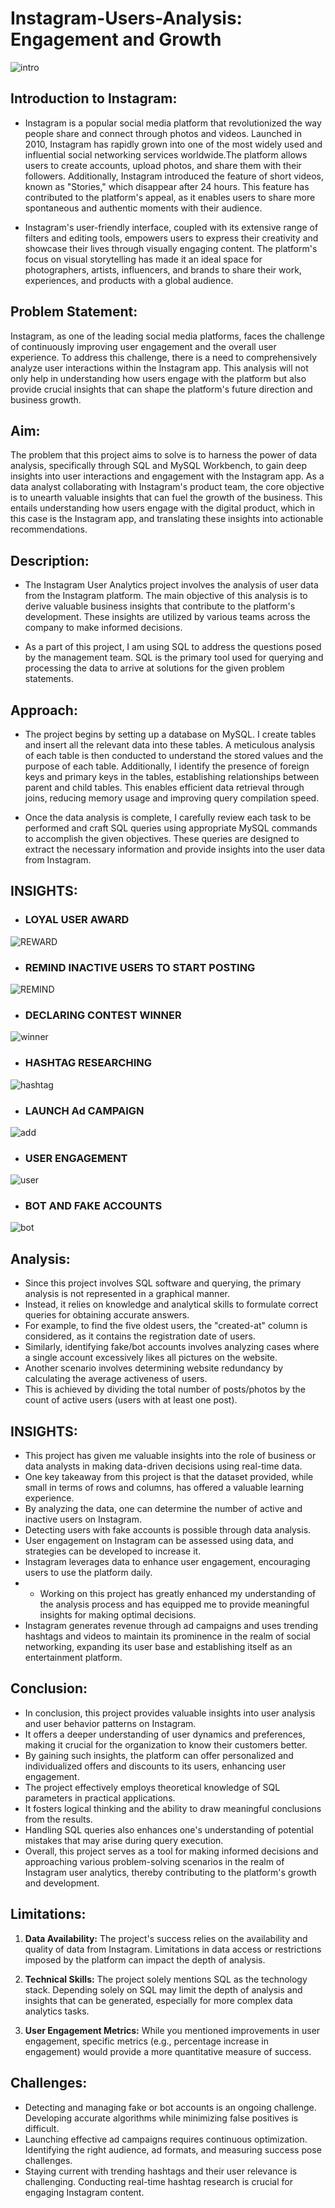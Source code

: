# Instagram-Users-Analysis:  Engagement   and    Growth


![intro](https://github.com/anishkatoch/Instagram-Users/assets/130006013/a77bcf8d-95e3-40bd-b307-13bb7f82705a)


## Introduction to Instagram:

-   Instagram is a popular social media platform that revolutionized the way people share and connect through photos and videos. Launched in 2010, Instagram has rapidly grown into one of the most widely used and influential social networking services worldwide.The platform allows users to create accounts, upload photos, and share them with their followers. Additionally, Instagram introduced the feature of short videos, known as "Stories," which disappear after 24 hours. This feature has contributed to the platform's appeal, as it enables users to share more spontaneous and authentic moments with their audience.



-   Instagram's user-friendly interface, coupled with its extensive range of filters and editing tools, empowers users to express their creativity and showcase their lives through visually engaging content. The platform's focus on visual storytelling has made it an ideal space for photographers, artists, influencers, and brands to share their work, experiences, and products with a global audience.








## Problem Statement:



Instagram, as one of the leading social media platforms, faces the challenge of continuously improving user engagement and the overall user experience. To address this challenge, there is a need to comprehensively analyze user interactions within the Instagram app. This analysis will not only help in understanding how users engage with the platform but also provide crucial insights that can shape the platform's future direction and business growth.







## Aim:




The problem that this project aims to solve is to harness the power of data analysis, specifically through SQL and MySQL Workbench, to gain deep insights into user interactions and engagement with the Instagram app. As a data analyst collaborating with Instagram's product team, the core objective is to unearth valuable insights that can fuel the growth of the business. This entails understanding how users engage with the digital product, which in this case is the Instagram app, and translating these insights into actionable recommendations.







## Description:


-  The Instagram User Analytics project involves the analysis of user data from the Instagram platform. The main objective of this analysis is to derive valuable business insights that contribute to the platform's development. These insights are utilized by various teams across the company to make informed decisions.

-  As a part of this project, I am using SQL to address the questions posed by the management team. SQL is the primary tool used for querying and processing the data to arrive at solutions for the given problem statements.



## Approach:



-  The project begins by setting up a database on MySQL. I create tables and insert all the relevant data into these tables. A meticulous analysis of each table is then conducted to understand the stored values and the purpose of each table. Additionally, I identify the presence of foreign keys and primary keys in the tables, establishing relationships between parent and child tables. This enables efficient data retrieval through joins, reducing memory usage and improving query compilation speed.

-  Once the data analysis is complete, I carefully review each task to be performed and craft SQL queries using appropriate MySQL commands to accomplish the given objectives. These queries are designed to extract the necessary information and provide insights into the user data from Instagram.




## INSIGHTS:

-  ### LOYAL USER AWARD

![REWARD](https://github.com/anishkatoch/Instagram-Users/assets/130006013/fa320e2c-0959-49ca-9676-3b1cf156a175)


-  ### REMIND INACTIVE USERS TO START POSTING

![REMIND](https://github.com/anishkatoch/Instagram-Users/assets/130006013/27dff75d-6854-4db3-b5a1-d24105dc6fe7)

-  ### DECLARING CONTEST WINNER

![winner](https://github.com/anishkatoch/Instagram-Users/assets/130006013/776aab06-3655-4a9b-be60-21284e2d73a5)

-  ### HASHTAG RESEARCHING

![hashtag](https://github.com/anishkatoch/Instagram-Users/assets/130006013/dbbf7b93-4e34-4ddf-af87-497f95e4341a)

-  ### LAUNCH Ad CAMPAIGN

![add](https://github.com/anishkatoch/Instagram-Users/assets/130006013/e188421d-4dd3-4bbc-a413-508320f994ac)


-  ### USER ENGAGEMENT

![user](https://github.com/anishkatoch/Instagram-Users/assets/130006013/78b6eb8e-760e-4c32-8de8-fc9b96cda755)


-  ### BOT AND FAKE ACCOUNTS

![bot](https://github.com/anishkatoch/Instagram-Users/assets/130006013/0c15a998-ff57-4d89-980e-0ae6147828bd)


## Analysis:

-  Since this project involves SQL software and querying, the primary analysis is not represented in a graphical manner. 
-  Instead, it relies on knowledge and analytical skills to formulate correct queries for obtaining accurate answers. 
-  For example, to find the five oldest users, the "created-at" column is considered, as it contains the registration date of users. 
-  Similarly, identifying fake/bot accounts involves analyzing cases where a single account excessively likes all pictures on the website.
-  Another scenario involves determining website redundancy by calculating the average activeness of users. 
-  This is achieved by dividing the total number of posts/photos by the count of active users (users with at least one post).


## INSIGHTS:

- This project has given me valuable insights into the role of business or data analysts in making data-driven decisions using real-time data.
- One key takeaway from this project is that the dataset provided, while small in terms of rows and columns, has offered a valuable learning experience.
- By analyzing the data, one can determine the number of active and inactive users on Instagram.
- Detecting users with fake accounts is possible through data analysis.
- User engagement on Instagram can be assessed using data, and strategies can be developed to increase it.
- Instagram leverages data to enhance user engagement, encouraging users to use the platform daily.
- - Working on this project has greatly enhanced my understanding of the analysis process and has equipped me to provide meaningful insights for making optimal decisions.
- Instagram generates revenue through ad campaigns and uses trending hashtags and videos to maintain its prominence in the realm of social networking, expanding its user base and establishing itself as an entertainment platform.




## Conclusion:

-  In conclusion, this project provides valuable insights into user analysis and user behavior patterns on Instagram. 
-  It offers a deeper understanding of user dynamics and preferences, making it crucial for the organization to know their customers better.
-  By gaining such insights, the platform can offer personalized and individualized offers and discounts to its users, enhancing user engagement.
-  The project effectively employs theoretical knowledge of SQL parameters in practical applications. 
-  It fosters logical thinking and the ability to draw meaningful conclusions from the results.
-  Handling SQL queries also enhances one's understanding of potential mistakes that may arise during query execution.
-  Overall, this project serves as a tool for making informed decisions and approaching various problem-solving scenarios in the realm of Instagram user analytics, thereby contributing to the platform's growth and development.




## Limitations:



1. **Data Availability:** The project's success relies on the availability and quality of data from Instagram. Limitations in data access or restrictions imposed by the platform can impact the depth of analysis.


2. **Technical Skills:** The project solely mentions SQL as the technology stack. Depending solely on SQL may limit the depth of analysis and insights that can be generated, especially for more complex data analytics tasks.


3. **User Engagement Metrics:** While you mentioned improvements in user engagement, specific metrics (e.g., percentage increase in engagement) would provide a more quantitative measure of success.




## Challenges:


-  Detecting and managing fake or bot accounts is an ongoing challenge. Developing accurate algorithms while minimizing false positives is difficult.
-  Launching effective ad campaigns requires continuous optimization. Identifying the right audience, ad formats, and measuring success pose challenges.
-  Staying current with trending hashtags and their user relevance is challenging. Conducting real-time hashtag research is crucial for engaging Instagram content.
